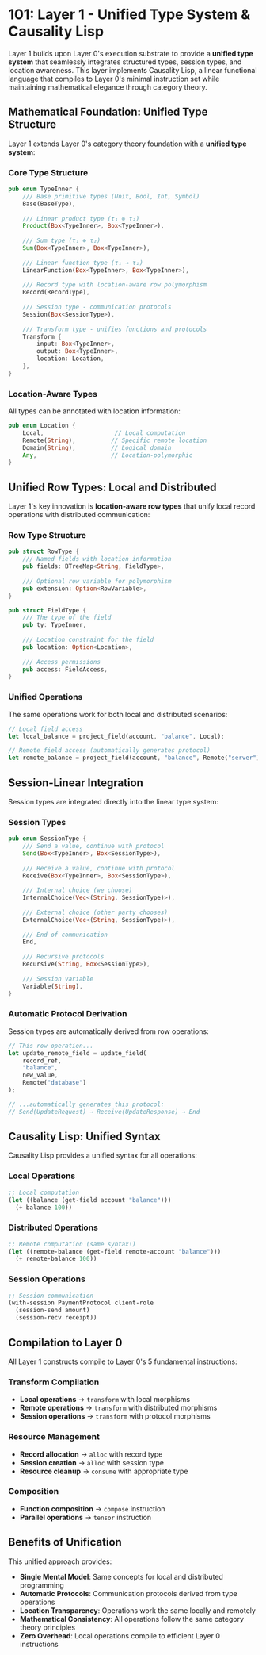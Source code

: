 # 101: Layer 1 - Unified Type System & Causality Lisp

Layer 1 builds upon Layer 0's execution substrate to provide a **unified type system** that seamlessly integrates structured types, session types, and location awareness. This layer implements Causality Lisp, a linear functional language that compiles to Layer 0's minimal instruction set while maintaining mathematical elegance through category theory.

## Mathematical Foundation: Unified Type Structure

Layer 1 extends Layer 0's category theory foundation with a **unified type system**:

### Core Type Structure
```rust
pub enum TypeInner {
    /// Base primitive types (Unit, Bool, Int, Symbol)
    Base(BaseType),
    
    /// Linear product type (τ₁ ⊗ τ₂)
    Product(Box<TypeInner>, Box<TypeInner>),
    
    /// Sum type (τ₁ ⊕ τ₂)
    Sum(Box<TypeInner>, Box<TypeInner>),
    
    /// Linear function type (τ₁ ⊸ τ₂)
    LinearFunction(Box<TypeInner>, Box<TypeInner>),
    
    /// Record type with location-aware row polymorphism
    Record(RecordType),
    
    /// Session type - communication protocols
    Session(Box<SessionType>),
    
    /// Transform type - unifies functions and protocols
    Transform {
        input: Box<TypeInner>,
        output: Box<TypeInner>,
        location: Location,
    },
}
```

### Location-Aware Types
All types can be annotated with location information:

```rust
pub enum Location {
    Local,                    // Local computation
    Remote(String),          // Specific remote location
    Domain(String),          // Logical domain
    Any,                     // Location-polymorphic
}
```

## Unified Row Types: Local and Distributed

Layer 1's key innovation is **location-aware row types** that unify local record operations with distributed communication:

### Row Type Structure
```rust
pub struct RowType {
    /// Named fields with location information
    pub fields: BTreeMap<String, FieldType>,
    
    /// Optional row variable for polymorphism
    pub extension: Option<RowVariable>,
}

pub struct FieldType {
    /// The type of the field
    pub ty: TypeInner,
    
    /// Location constraint for the field
    pub location: Option<Location>,
    
    /// Access permissions
    pub access: FieldAccess,
}
```

### Unified Operations
The same operations work for both local and distributed scenarios:

```rust
// Local field access
let local_balance = project_field(account, "balance", Local);

// Remote field access (automatically generates protocol)
let remote_balance = project_field(account, "balance", Remote("server"));
```

## Session-Linear Integration

Session types are integrated directly into the linear type system:

### Session Types
```rust
pub enum SessionType {
    /// Send a value, continue with protocol
    Send(Box<TypeInner>, Box<SessionType>),
    
    /// Receive a value, continue with protocol  
    Receive(Box<TypeInner>, Box<SessionType>),
    
    /// Internal choice (we choose)
    InternalChoice(Vec<(String, SessionType)>),
    
    /// External choice (other party chooses)
    ExternalChoice(Vec<(String, SessionType)>),
    
    /// End of communication
    End,
    
    /// Recursive protocols
    Recursive(String, Box<SessionType>),
    
    /// Session variable
    Variable(String),
}
```

### Automatic Protocol Derivation
Session types are automatically derived from row operations:

```rust
// This row operation...
let update_remote_field = update_field(
    record_ref,
    "balance", 
    new_value,
    Remote("database")
);

// ...automatically generates this protocol:
// Send(UpdateRequest) → Receive(UpdateResponse) → End
```

## Causality Lisp: Unified Syntax

Causality Lisp provides a unified syntax for all operations:

### Local Operations
```lisp
;; Local computation
(let ((balance (get-field account "balance")))
  (+ balance 100))
```

### Distributed Operations  
```lisp
;; Remote computation (same syntax!)
(let ((remote-balance (get-field remote-account "balance")))
  (+ remote-balance 100))
```

### Session Operations
```lisp
;; Session communication
(with-session PaymentProtocol client-role
  (session-send amount)
  (session-recv receipt))
```

## Compilation to Layer 0

All Layer 1 constructs compile to Layer 0's 5 fundamental instructions:

### Transform Compilation
- **Local operations** → `transform` with local morphisms
- **Remote operations** → `transform` with distributed morphisms  
- **Session operations** → `transform` with protocol morphisms

### Resource Management
- **Record allocation** → `alloc` with record type
- **Session creation** → `alloc` with session type
- **Resource cleanup** → `consume` with appropriate type

### Composition
- **Function composition** → `compose` instruction
- **Parallel operations** → `tensor` instruction

## Benefits of Unification

This unified approach provides:

- **Single Mental Model**: Same concepts for local and distributed programming
- **Automatic Protocols**: Communication protocols derived from type operations
- **Location Transparency**: Operations work the same locally and remotely
- **Mathematical Consistency**: All operations follow the same category theory principles
- **Zero Overhead**: Local operations compile to efficient Layer 0 instructions

